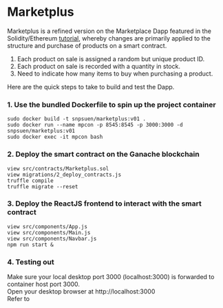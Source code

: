 # Marketplus
Marketplus is a refined version on the Marketplace Dapp featured in the Solidity/Ethereum [tutorial](https://www.dappuniversity.com/articles/how-to-build-a-blockchain-app), whereby changes are primarily applied to the structure and purchase of products on a smart contract.
1. Each product on sale is assigned a random but unique product ID.
2. Each product on sale is recorded with a quantity in stock.
3. Need to indicate how many items to buy when purchasing a product.

Here are the quick steps to take to build and test the Dapp.

### 1. Use the bundled Dockerfile to spin up the project container
```
sudo docker build -t snpsuen/marketplus:v01 .
sudo docker run --name mpcon -p 8545:8545 -p 3000:3000 -d snpsuen/marketplus:v01
sudo docker exec -it mpcon bash
```
### 2. Deploy the smart contract on the Ganache blockchain
```
view src/contracts/Marketplus.sol
view migrations/2_deploy_contracts.js
truffle compile
truffle migrate --reset
```
### 3. Deploy the ReactJS frontend to interact with the smart contract
```
view src/components/App.js
view src/components/Main.js
view src/components/Navbar.js
npm run start &
```
### 4. Testing out
Make sure your local desktop port 3000 (localhost:3000) is forwarded to container host port 3000.  
Open your desktop browser at http://localhost:3000  
Refer to 




